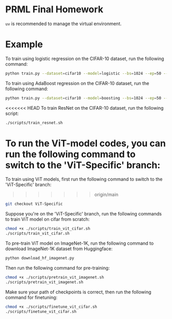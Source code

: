 # PRML Final Homework

`uv` is recommended to manage the virtual environment.

# Example
To train using logistic regression on the CIFAR-10 dataset, run the following command:

```bash
python train.py --dataset=cifar10 --model=logistic --bs=1024 --ep=50 --tblr=1e-5 --save_path=./ckpts
```

To train using AdaBoost regression on the CIFAR-10 dataset, run the following command:

```bash
python train.py --dataset=cifar10 --model=boosting --bs=1024 --ep=50 --tblr=1e-5 --save_path=./ckpts
```

<<<<<<< HEAD
To train ResNet on the CIFAR-10 dataset, run the following script:

```bash
./scripts/train_resnet.sh
```

To run the ViT-model codes, you can run the following command to switch to the 'ViT-Specific' branch:
=======
To train using ViT models, first run the following command to switch to the 'ViT-Specific' branch:
>>>>>>> origin/main
```bash
git checkout ViT-Specific
```

Suppose you're on the 'ViT-Specific' branch, run the following commands to train ViT model on cifar from scratch:
```bash
chmod +x ./scripts/train_vit_cifar.sh
./scripts/train_vit_cifar.sh
```
To pre-train ViT model on ImageNet-1K, run the following command to download ImageNet-1K dataset from Huggingface:
```bash
python download_hf_imagenet.py
```
Then run the following command for pre-training:
```bash
chmod +x ./scripts/pretrain_vit_imagenet.sh
./scripts/pretrain_vit_imagenet.sh
```
Make sure your path of checkpoints is correct, then run the following command for finetuning:
```bash
chmod +x ./scripts/finetune_vit_cifar.sh
./scripts/finetune_vit_cifar.sh
```
